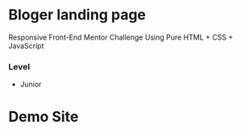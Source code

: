 # Bloger landing page

Responsive Front-End Mentor Challenge Using Pure HTML + CSS + JavaScript

### Level

- Junior

# Demo Site
